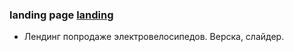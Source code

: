 ### landing page [landing](https://miroshairk.github.io/landing-page/)
- Лендинг попродаже электровелосипедов. 
Верска, слайдер.

